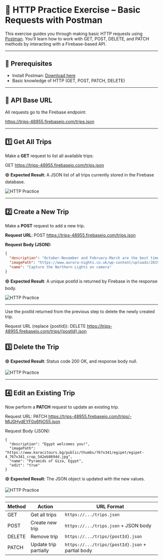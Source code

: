 # 🧪 HTTP Practice Exercise – Basic Requests with Postman

This exercise guides you through making basic HTTP requests using [Postman](https://www.postman.com/). You'll learn how to work with GET, POST, DELETE, and PATCH methods by interacting with a Firebase-based API.

---

## 🔧 Prerequisites

- Install Postman: [Download here](https://www.postman.com/downloads/)
- Basic knowledge of HTTP (GET, POST, PATCH, DELETE)

---

## 📌 API Base URL

All requests go to the Firebase endpoint:

https://trips-48955.firebaseio.com/trips.json


---

## 1️⃣ Get All Trips

Make a **GET** request to list all available trips:

GET https://trips-48955.firebaseio.com/trips.json


🟢 **Expected Result**: A JSON list of all trips currently stored in the Firebase database.

![HTTP Practice](Images/Screenshot-1-GET-All-Trips.png)

---

## 2️⃣ Create a New Trip

Make a **POST** request to add a new trip.

**Request URL**:
POST https://trips-48955.firebaseio.com/trips.json


**Request Body (JSON):**
```json
{
  "description": "October-November and February-March are the best times to see the northern lights. Dark skies yield better displays – avoid full moon.",
  "imagePath": "https://www.aurora-nights.co.uk/wp-content/uploads/2019/07/norway-northern-lights-1500x587_c.jpg",
  "name": "Capture the Northern Lights on camera"
}
```
🟢 **Expected Result**: A unique postId is returned by Firebase in the response body.

![HTTP Practice](Images/Screenshot-2-POST-New-Trip.png)

---

Use the postId returned from the previous step to delete the newly created trip.

Request URL  (replace {postId}):
DELETE https://trips-48955.firebaseio.com/trips/{postId}.json

## 3️⃣ Delete the Trip
🟢 **Expected Result**: Status code 200 OK, and response body null.

![HTTP Practice](Images/Screenshot-3-DELETE-Last-Trip.png)

---

## 4️⃣ Edit an Existing Trip
Now perform a **PATCH** request to update an existing trip.

Request URL:
PATCH https://trips-48955.firebaseio.com/trips/-MIJ0HydEYF0x6fljO55.json

Request Body (JSON):
```
{
  "description": "Egypt welcomes you!",
  "imagePath": "https://www.karacitours.bg/public/thumbs/767x341/egipet/egipet-4_767x341_crop_542eb8694d.jpg",
  "name": "Pyramids of Giza, Egypt",
  "edit": "true"
}
```

🟢 **Expected Result**: The JSON object is updated with the new values.

![HTTP Practice](Images/Screenshot-4-PATCH-Edit-Trip.png)

---

| Method | Action               | URL Format                                      |
|--------|----------------------|--------------------------------------------------|
| GET    | Get all trips        | `https://.../trips.json`                         |
| POST   | Create new trip      | `https://.../trips.json` + JSON body             |
| DELETE | Remove trip          | `https://.../trips/{postId}.json`                |
| PATCH  | Update trip partially| `https://.../trips/{postId}.json` + partial body |


